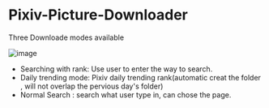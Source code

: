 # Pixiv-Picture-Downloader
Three Downloade modes available


![image](https://user-images.githubusercontent.com/70998992/199743393-9ae1f2b5-f953-4133-9224-55cbfd5f3884.png)

* Searching with rank: Use user to enter the way to search.
* Daily trending mode: Pixiv daily trending rank(automatic creat the folder , will not overlap the pervious day's folder)
* Normal Search : search what user type in, can chose the page. 
